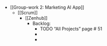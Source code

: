 - [[Group-work 2: Marketing AI App]]
	- [[Scrum]]
		- [[Zenhub]]
			- Backlog:
				- TODO “All Projects” page # 51
				-
				-